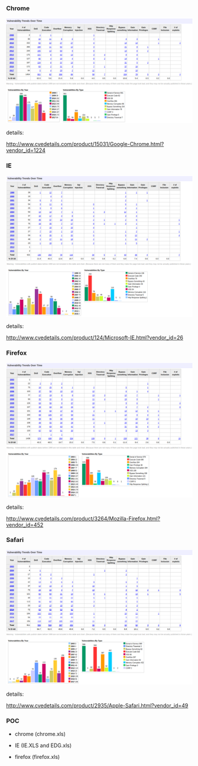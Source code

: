 ### Chrome

![cve_of_chrome](https://github.com/mcgrady1/browser_poc/blob/master/chrome.png)

details:

http://www.cvedetails.com/product/15031/Google-Chrome.html?vendor_id=1224

### IE

![cve_of_ie](https://github.com/mcgrady1/browser_poc/blob/master/ie_explore.png)

details:

http://www.cvedetails.com/product/124/Microsoft-IE.html?vendor_id=26

### Firefox

![cve_of_firefox](https://github.com/mcgrady1/browser_poc/blob/master/firefox.png)

details:

http://www.cvedetails.com/product/3264/Mozilla-Firefox.html?vendor_id=452

### Safari

![cve_of_safari](https://github.com/mcgrady1/browser_poc/blob/master/safari.png)

details:

http://www.cvedetails.com/product/2935/Apple-Safari.html?vendor_id=49

### POC

- chrome (chrome.xls)



- IE (IE.XLS and EDG.xls)
- firefox (firefox.xls)

